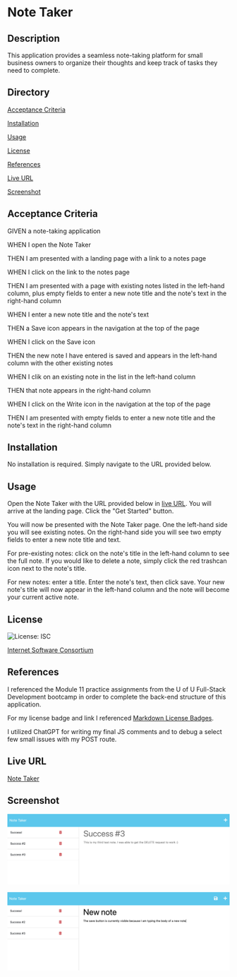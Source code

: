 # Note Taker

## Description
This application provides a seamless note-taking platform for small business owners to organize their thoughts and keep track of tasks they need to complete.

## Directory
[Acceptance Criteria](#acceptance-criteria)

[Installation](#installation)

[Usage](#usage)

[License](#license)

[References](#references)

[Live URL](#live-url)

[Screenshot](#screenshot)

## Acceptance Criteria
GIVEN a note-taking application

WHEN I open the Note Taker

THEN I am presented with a landing page with a link to a notes page

WHEN I click on the link to the notes page

THEN I am presented with a page with existing notes listed in the left-hand column, plus empty fields to enter a new note title and the note's text in the right-hand column

WHEN I enter a new note title and the note's text

THEN a Save icon appears in the navigation at the top of the page

WHEN I click on the Save icon

THEN the new note I have entered is saved and appears in the left-hand column with the other existing notes

WHEN I clik on an existing note in the list in the left-hand column

THEN that note appears in the right-hand column

WHEN I click on the Write icon in the navigation at the top of the page

THEN I am presented with empty fields to enter a new note title and the note's text in the right-hand column

## Installation
No installation is required. Simply navigate to the URL provided below.

## Usage
Open the Note Taker with the URL provided below in [live URL](#live-url). You will arrive at the landing page. Click the "Get Started" button.

You will now be presented with the Note Taker page. One the left-hand side you will see existing notes. On the right-hand side you will see two empty fields to enter a new note title and text. 

For pre-existing notes: click on the note's title in the left-hand column to see the full note. If you would like to delete a note, simply click the red trashcan icon next to the note's title.

For new notes: enter a title. Enter the note's text, then click save. Your new note's title will now appear in the left-hand column and the note will become your current active note.

## License
![License: ISC](https://img.shields.io/badge/License-ISC-blue.svg)

[Internet Software Consortium](https://opensource.org/licenses/ISC)

## References
I referenced the Module 11 practice assignments from the U of U Full-Stack Development bootcamp in order to complete the back-end structure of this application.

For my license badge and link I referenced [Markdown License Badges](https://gist.github.com/lukas-h/2a5d00690736b4c3a7ba).

I utilized ChatGPT for writing my final JS comments and to debug a select few small issues with my POST route.

## Live URL
[Note Taker](https://blooming-fortress-38068-298d76c80f65.herokuapp.com/notes)

## Screenshot
![Screenshot 1](./public/assets/screenshots/Note_Taker_Screenshot_1.png)

![Screenshot 2](./public/assets/screenshots/Note_Taker_Screenshot_2.png)